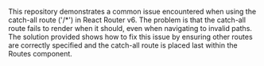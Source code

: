 This repository demonstrates a common issue encountered when using the catch-all route ('/*') in React Router v6.  The problem is that the catch-all route fails to render when it should, even when navigating to invalid paths.  The solution provided shows how to fix this issue by ensuring other routes are correctly specified and the catch-all route is placed last within the Routes component.